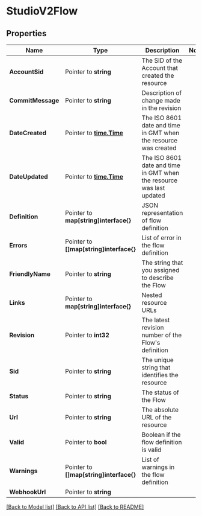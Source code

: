 # StudioV2Flow

## Properties

Name | Type | Description | Notes
------------ | ------------- | ------------- | -------------
**AccountSid** | Pointer to **string** | The SID of the Account that created the resource |
**CommitMessage** | Pointer to **string** | Description of change made in the revision |
**DateCreated** | Pointer to [**time.Time**](time.Time.md) | The ISO 8601 date and time in GMT when the resource was created |
**DateUpdated** | Pointer to [**time.Time**](time.Time.md) | The ISO 8601 date and time in GMT when the resource was last updated |
**Definition** | Pointer to **map[string]interface{}** | JSON representation of flow definition |
**Errors** | Pointer to **[]map[string]interface{}** | List of error in the flow definition |
**FriendlyName** | Pointer to **string** | The string that you assigned to describe the Flow |
**Links** | Pointer to **map[string]interface{}** | Nested resource URLs |
**Revision** | Pointer to **int32** | The latest revision number of the Flow's definition |
**Sid** | Pointer to **string** | The unique string that identifies the resource |
**Status** | Pointer to **string** | The status of the Flow |
**Url** | Pointer to **string** | The absolute URL of the resource |
**Valid** | Pointer to **bool** | Boolean if the flow definition is valid |
**Warnings** | Pointer to **[]map[string]interface{}** | List of warnings in the flow definition |
**WebhookUrl** | Pointer to **string** |  |

[[Back to Model list]](../README.md#documentation-for-models) [[Back to API list]](../README.md#documentation-for-api-endpoints) [[Back to README]](../README.md)


